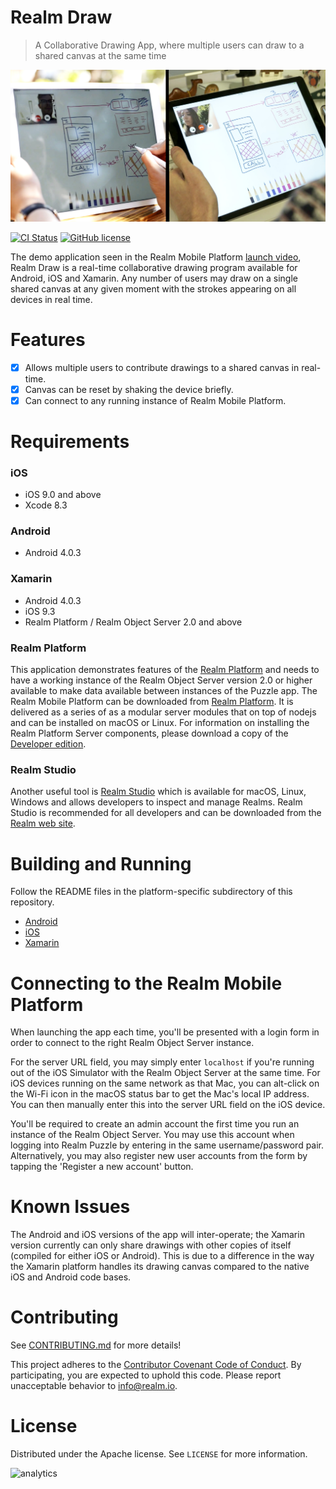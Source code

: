 # Realm Draw
> A Collaborative Drawing App, where multiple users can draw to a shared canvas at the same time

![Screenshot](screenshot.jpg)

[![CI Status](http://img.shields.io/travis/realm-demos/realm-draw.svg?style=flat)](http://api.travis-ci.org/realm-demos/realm-draw.svg)
[![GitHub license](https://img.shields.io/badge/license-Apache-blue.svg)](https://raw.githubusercontent.com/realm-demos/realm-draw/master/LICENSE)

The demo application seen in the Realm Mobile Platform [launch video][1], Realm Draw is a real-time collaborative drawing program available for Android, iOS and Xamarin. Any number of users may draw on a single shared canvas at any given moment with the strokes appearing on all devices in real time.

# Features

- [x] Allows multiple users to contribute drawings to a shared canvas in real-time.
- [x] Canvas can be reset by shaking the device briefly.
- [x] Can connect to any running instance of Realm Mobile Platform.

# Requirements

### iOS
- iOS 9.0 and above
- Xcode 8.3

### Android
- Android 4.0.3

### Xamarin
- Android 4.0.3
- iOS 9.3
- Realm Platform / Realm Object Server 2.0 and above


### Realm Platform

This application demonstrates features of the [Realm Platform](http://lrealm.io) and needs to have a working instance of the Realm Object Server version 2.0 or higher available to make data available between instances of the Puzzle app. The Realm Mobile Platform can be downloaded from [Realm  Platform](http://realm.io/pricing).  It is delivered as a series of as a modular server modules that on top of nodejs and can be installed on macOS or Linux.  For information on installing the Realm Platform Server components, please download a copy of the [Developer edition](https://realm.io/pricing/).

### Realm Studio
Another useful tool is [Realm Studio](https://realm.io/products/realm-studio/) which is available for macOS, Linux, Windows and allows developers to inspect and manage Realms. Realm Studio is recommended for all developers and can be downloaded from the [Realm web site](https://realm.io/products/realm-studio/).


# Building and Running

Follow the README files in the platform-specific subdirectory of this repository.

* [Android][4]
* [iOS][5]
* [Xamarin][6]

# Connecting to the Realm Mobile Platform
When launching the app each time, you'll be presented with a login form in order to connect to the right Realm Object Server instance.

For the server URL field, you may simply enter `localhost` if you're running out of the iOS Simulator with the Realm Object Server at the same time. For iOS devices running on the same network as that Mac, you can alt-click on the Wi-Fi icon in the macOS status bar to get the Mac's local IP address. You can then manually enter this into the server URL field on the iOS device.

You'll be required to create an admin account the first time you run an instance of the Realm Object Server. You may use this account when logging into Realm Puzzle by entering in the same username/password pair. Alternatively, you may also register new user accounts from the form by tapping the 'Register a new account' button.

# Known Issues

The Android and iOS versions of the app will inter-operate; the Xamarin version currently can only share drawings with other copies of itself (compiled for either iOS or Android). This is due to a difference in the way the Xamarin platform handles its drawing canvas compared to the native iOS and Android code bases.

# Contributing

See [CONTRIBUTING.md](CONTRIBUTING.md) for more details!

This project adheres to the [Contributor Covenant Code of Conduct](https://realm.io/conduct/). By participating, you are expected to uphold this code. Please report unacceptable behavior to [info@realm.io](mailto:info@realm.io).

# License

Distributed under the Apache license. See ``LICENSE`` for more information.

[1]: https://realm.io/news/introducing-realm-mobile-platform/
[2]: https://realm.io/docs/get-started/installation/mac/
[3]: https://realm.io/docs/get-started/installation/linux/
[4]: https://github.com/realm-demos/realm-draw/tree/master/Android
[5]: https://github.com/realm-demos/realm-draw/tree/master/Apple
[6]: https://github.com/realm-demos/realm-draw/tree/master/Xamarin

![analytics](https://ga-beacon.appspot.com/UA-50247013-2/realm-draw/README?pixel)

